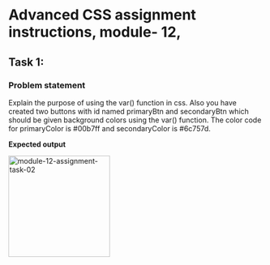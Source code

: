 # Advanced CSS assignment instructions, module- 12,

## Task 1:

### Problem statement

Explain the purpose of using the var() function in css. Also you have created two buttons with id named
primaryBtn and secondaryBtn which should be given background colors using the var() function. The color
code for primaryColor is #00b7ff and secondaryColor is #6c757d.

**Expected output**

<img src="https://drive.google.com/uc?export=view&id=1hYnQmVwJkvQMa0G2aKwli5a7T1Q_96Bd" width="200px"  alt="module-12-assignment-task-02"/>
